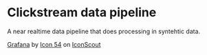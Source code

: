 # Clickstream data pipeline
A near realtime data pipeline that does processing in syntehtic data.


<a href="https://iconscout.com/icons/grafana" class="text-underline font-size-sm" target="_blank">Grafana</a> by <a href="https://iconscout.com/contributors/icon-54" class="text-underline font-size-sm">Icon 54</a> on <a href="https://iconscout.com" class="text-underline font-size-sm">IconScout</a>